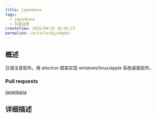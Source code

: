 ```yaml
---
title: japankana
tags:
  - japankana
  - 日语注意
createTime: 2025/08/15 16:55:23
permalink: /article/8jyvdgdn/
---
```


## 概述

日语注音软件。用 electron 框架实现 windows/linux/apple 系统桌面软件。

### Pull requests

[japankana](https://github.com/huyunan/japankana)

## 详细描述

<CustomComponent />

